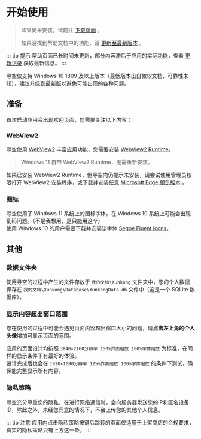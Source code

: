 # 开始使用

> 如果尚未安装，请前往 [下载页面](../../download/xunkong.md) 。
> 
> 如果没找到帮助文档中的功能，请 [更新至最新版本](ms-windows-store://pdp/?productid=9N2SVG0JMT12) 。

::: tip 提示
帮助页面已长时间未更新，部分内容滞后于应用的实际功能，查看 [更新记录](https://github.com/xunkong/xunkong/releases) 获取最新信息。
:::

寻空仅支持 Windows 10 1809 及以上版本（最低版本出自微软文档，可靠性未知），建议升级到最新版以避免可能出现的各种问题。

## 准备

首次启动应用会出现欢迎页面，您需要关注以下内容：

### WebView2

寻空使用 [WebView2](https://docs.microsoft.com/microsoft-edge/webview2/) 丰富应用功能，您需要安装 [WebView2 Runtime](https://go.microsoft.com/fwlink/p/?LinkId=2124703)。

> Windows 11 自带 WebView2 Runtime，无需重新安装。

如果已安装 WebView2 Runtime，但寻空内仍提示未安装，请尝试使用管理员权限打开 WebView2 安装程序，或下载并安装任意 [Microsoft Edge 预览版本](https://www.microsoftedgeinsider.com/download) 。

### 图标

寻空使用了 Windows 11 系统上的图标字体，在 Windows 10 系统上可能会出现乱码问题。（不是我想用，是只能用这个）  
使用 Windows 10 的用户需要下载并安装该字体 [Segoe Fluent Icons](https://file.xunkong.cc/download/font/Segoe%20Fluent%20Icons.ttf)。

## 其他

### 数据文件夹

使用寻空的过程中产生的文件存放于 `我的文档\Xunkong` 文件夹中，您的个人数据保存在 `我的文档\Xunkong\Database\XunkongData.db` 文件中（这是一个 SQLite 数据库）。

### 显示内容超出窗口范围

您在使用的过程中可能会遇见页面内容超出窗口大小的问题，请**点击左上角的个人头像**增加可显示页面的范围。

应用的页面设计均按照 `3840×2160分辨率 150%界面缩放 100%字体缩放` 为标准，在同样的显示条件下有最好的体验。  
设计完成后也会在 `1920×1080分辨率 125%界面缩放 100%字体缩放` 的条件下测试，确保能完整显示所有内容。

### 隐私策略

寻空充分尊重您的隐私，在进行网络通信时，会向服务器发送您的IP和匿名设备ID，除此之外，未经您同意的情况下，不会上传您的其他个人信息。

::: tip 注意
应用内点击隐私策略按键后跳转的页面仅适用于上架商店的合规要求，真实的隐私策略只有上方这一条。
:::
